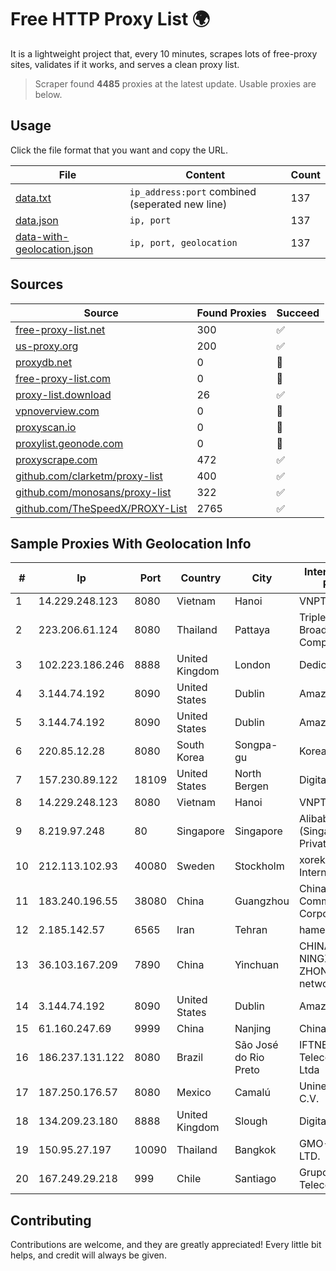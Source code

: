
# Free HTTP Proxy List 🌍

It is a lightweight project that, every 10 minutes, scrapes lots of free-proxy sites, validates if it works, and serves a clean proxy list.


> Scraper found **4485** proxies at the latest update. Usable proxies are below.

## Usage

Click the file format that you want and copy the URL.


|File|Content|Count|
|----|-------|-----|
|[data.txt](https://raw.githubusercontent.com/themiralay/Proxy-List-World/master/data.txt)|`ip_address:port` combined (seperated new line)|137|
|[data.json](https://raw.githubusercontent.com/themiralay/Proxy-List-World/master/data.json)|`ip, port`|137|
|[data-with-geolocation.json](https://raw.githubusercontent.com/themiralay/Proxy-List-World/master/data-with-geolocation.json)|`ip, port, geolocation`|137|

## Sources

|Source|Found Proxies|Succeed|
|------|-------------|-------|
|[free-proxy-list.net](https://free-proxy-list.net)|300|✅|
|[us-proxy.org](https://www.us-proxy.org)|200|✅|
|[proxydb.net](http://proxydb.net)|0|🚫|
|[free-proxy-list.com](https://free-proxy-list.com/?page=&port=&type%5B%5D=http&type%5B%5D=https&up_time=0&search=Search)|0|🚫|
|[proxy-list.download](https://www.proxy-list.download/HTTP)|26|✅|
|[vpnoverview.com](https://vpnoverview.com/privacy/anonymous-browsing/free-proxy-servers)|0|🚫|
|[proxyscan.io](https://www.proxyscan.io)|0|🚫|
|[proxylist.geonode.com](https://proxylist.geonode.com/api/proxy-list?limit=300&page=1&sort_by=lastChecked&sort_type=desc&protocols=http,https)|0|🚫|
|[proxyscrape.com](https://api.proxyscrape.com/v2/?request=displayproxies&protocol=http&timeout=10000&country=all&ssl=all&anonymity=all)|472|✅|
|[github.com/clarketm/proxy-list](https://raw.githubusercontent.com/clarketm/proxy-list/master/proxy-list-raw.txt)|400|✅|
|[github.com/monosans/proxy-list](https://raw.githubusercontent.com/monosans/proxy-list/main/proxies/http.txt)|322|✅|
|[github.com/TheSpeedX/PROXY-List](https://raw.githubusercontent.com/TheSpeedX/PROXY-List/master/http.txt)|2765|✅|


## Sample Proxies With Geolocation Info

|#|Ip|Port|Country|City|Internet Service Provider|
|-|--|----|-------|----|-------------------------|
|1|14.229.248.123|8080|Vietnam|Hanoi|VNPT|
|2|223.206.61.124|8080|Thailand|Pattaya|Triple T Broadband Public Company Limited|
|3|102.223.186.246|8888|United Kingdom|London|Dedicated Servers|
|4|3.144.74.192|8090|United States|Dublin|Amazon.com, Inc.|
|5|3.144.74.192|8090|United States|Dublin|Amazon.com, Inc.|
|6|220.85.12.28|8080|South Korea|Songpa-gu|Korea Telecom|
|7|157.230.89.122|18109|United States|North Bergen|DigitalOcean, LLC|
|8|14.229.248.123|8080|Vietnam|Hanoi|VNPT|
|9|8.219.97.248|80|Singapore|Singapore|Alibaba Cloud (Singapore) Private Limited|
|10|212.113.102.93|40080|Sweden|Stockholm|xorek.cloud International LTD|
|11|183.240.196.55|38080|China|Guangzhou|China Mobile Communications Corporation|
|12|2.185.142.57|6565|Iran|Tehran|hamedan|
|13|36.103.167.209|7890|China|Yinchuan|CHINANET NINGXIA province ZHONGWEI IDC network|
|14|3.144.74.192|8090|United States|Dublin|Amazon.com, Inc.|
|15|61.160.247.69|9999|China|Nanjing|China Telecom|
|16|186.237.131.122|8080|Brazil|São José do Rio Preto|IFTNET Telecomunicacoes Ltda|
|17|187.250.176.57|8080|Mexico|Camalú|Uninet S.A. de C.V.|
|18|134.209.23.180|8888|United Kingdom|Slough|DigitalOcean, LLC|
|19|150.95.27.197|10090|Thailand|Bangkok|GMO-Z.COM PTE. LTD.|
|20|167.249.29.218|999|Chile|Santiago|Grupo Metrowan Telecom SPA|



## Contributing

Contributions are welcome, and they are greatly appreciated! Every
little bit helps, and credit will always be given.


